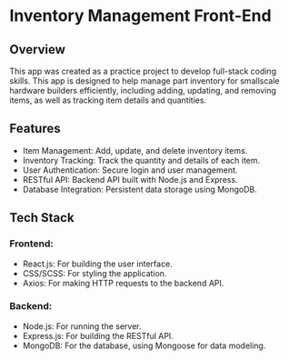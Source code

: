 # Inventory Management Front-End

## Overview

This app was created as a practice project to develop full-stack coding skills. This app is designed to help manage part inventory for smallscale hardware builders efficiently, including adding, updating, and removing items, as well as tracking item details and quantities.

## Features
- Item Management: Add, update, and delete inventory items.
- Inventory Tracking: Track the quantity and details of each item.
- User Authentication: Secure login and user management.
- RESTful API: Backend API built with Node.js and Express.
- Database Integration: Persistent data storage using MongoDB.

## Tech Stack

### Frontend:
- React.js: For building the user interface.
- CSS/SCSS: For styling the application.
- Axios: For making HTTP requests to the backend API.

### Backend:
- Node.js: For running the server.
- Express.js: For building the RESTful API.
- MongoDB: For the database, using Mongoose for data modeling.

